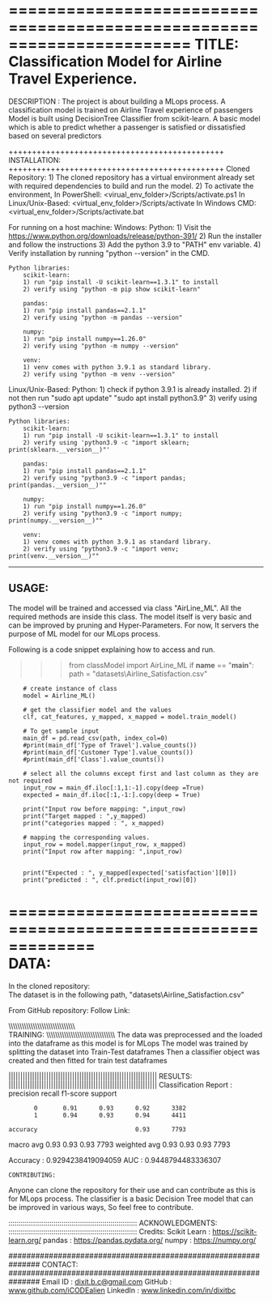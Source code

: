 =======================================================================
TITLE: Classification Model for Airline Travel Experience. 
=======================================================================

DESCRIPTION :   The project is about building a MLops process. 
				A classification model is trained on Airline Travel experience of passengers
				Model is built using DecisionTree Classifier from scikit-learn.
				A basic model which is able to predict whether a passenger is satisfied or dissatisfied based on several predictors

++++++++++++++++++++++++++++++++++++++++++++++
INSTALLATION: 
++++++++++++++++++++++++++++++++++++++++++++++
Cloned Repository:
	1) The cloned repository has a virtual environment already set with required dependencies to build and run the model.
	2) To activate the environment,
		In PowerShell: <virual_env_folder>/Scripts/activate.ps1
		In Linux/Unix-Based: <virtual_env_folder>/Scripts/activate
		In Windows CMD: <virtual_env_folder>/Scripts/activate.bat

For running on a host machine:
Windows: 
	Python:
	1) Visit the https://www.python.org/downloads/release/python-391/
	2) Run the installer and follow the instructions
	3) Add the python 3.9 to "PATH" env variable.
	4) Verify installation by running "python --version" in the CMD.
	
	Python libraries: 
		scikit-learn:
		1) run "pip install -U scikit-learn==1.3.1" to install
		2) verify using "python -m pip show scikit-learn"
		
		pandas:
		1) run "pip install pandas==2.1.1"
		2) verify using "python -m pandas --version"
		
		numpy:
		1) run "pip install numpy==1.26.0"
		2) verify using "python -m numpy --version"
		
		venv:
		1) venv comes with python 3.9.1 as standard library.
		2) verify using "python -m venv --version"

Linux/Unix-Based:
	Python:
	1) check if python 3.9.1 is already installed.
	2) if not then run 
			"sudo apt update"
			"sudo apt install python3.9"
	3) verify using python3 --version
	
	Python libraries:
		scikit-learn:
		1) run "pip install -U scikit-learn==1.3.1" to install
		2) verify using 'python3.9 -c "import sklearn; print(sklearn.__version__)"'
		
		pandas:
		1) run "pip install pandas==2.1.1"
		2) verify using "python3.9 -c "import pandas; print(pandas.__version__)""
		
		numpy:
		1) run "pip install numpy==1.26.0"
		2) verify using "python3.9 -c "import numpy; print(numpy.__version__)""
		
		venv:
		1) venv comes with python 3.9.1 as standard library.
		2) verify using "python3.9 -c "import venv; print(venv.__version__)""


-------------------------------------------------------------
USAGE: 
-------------------------------------------------------------
The model will be trained and accessed via class "AirLine_ML".
All the required methods are inside this class.
The model itself is very basic and can be improved by pruning and Hyper-Parameters.
For now, It servers the purpose of ML model for our MLops process.

Following is a code snippet explaining how to access and run.

>>>from classModel import AirLine_ML
>>>if __name__ == "__main__":
		path = "datasets\Airline_Satisfaction.csv"
		
		# create instance of class
		model = Airline_ML()
		
		# get the classifier model and the values
		clf, cat_features, y_mapped, x_mapped = model.train_model()
		
		# To get sample input
		main_df = pd.read_csv(path, index_col=0)
		#print(main_df['Type of Travel'].value_counts())
		#print(main_df['Customer Type'].value_counts())
		#print(main_df['Class'].value_counts())
    
		# select all the columns except first and last column as they are not required
		input_row = main_df.iloc[:1,1:-1].copy(deep =True)
		expected = main_df.iloc[:1,-1:].copy(deep = True)
    
		print("Input row before mapping: ",input_row)
		print("Target mapped : ",y_mapped)
		print("categories mapped : ", x_mapped)
    
		# mapping the corresponding values.
		input_row = model.mapper(input_row, x_mapped)
		print("Input row after mapping: ",input_row)
  
  
		print("Expected : ", y_mapped[expected['satisfaction'][0]])
		print("predicted : ", clf.predict(input_row)[0])

=============================================================		
DATA: 
=============================================================
In the cloned repository:	
	The dataset is in the following path, "datasets\Airline_Satisfaction.csv"

From GitHub repository:
	Follow Link: 
	


	
\\\\\\\\\\\\\\\\\\\\\\\\\\\\\\\\\\\\\\\\\\\\\\\\\\\\\\\\\\\\\
TRAINING: 
\\\\\\\\\\\\\\\\\\\\\\\\\\\\\\\\\\\\\\\\\\\\\\\\\\\\\\\\\\\\\\
The data was preprocessed and the loaded into the dataframe as this model is for MLops
The model was trained by splitting the dataset into Train-Test dataframes
Then a classifier object was created and then fitted for train test dataframes





|||||||||||||||||||||||||||||||||||||||||||||||||||||||||||||||
RESULTS:
|||||||||||||||||||||||||||||||||||||||||||||||||||||||||||||||
Classification Report
:                precision    recall  f1-score   support

           0       0.91      0.93      0.92      3382
           1       0.94      0.93      0.94      4411

    accuracy                           0.93      7793
   macro avg       0.93      0.93      0.93      7793
weighted avg       0.93      0.93      0.93      7793

Accuracy 	:  0.9294238419094059
AUC 		:  0.9448794483336307





```````````````````````````````````````````````````````````````
CONTRIBUTING: 
```````````````````````````````````````````````````````````````
Anyone can clone the repository for their use and can contribute as this is for MLops process.
The classifier is a basic Decision Tree model that can be improved in various ways, So feel free to contribute.



:::::::::::::::::::::::::::::::::::::::::::::::::::::::::::::::
ACKNOWLEDGMENTS: 
:::::::::::::::::::::::::::::::::::::::::::::::::::::::::::::::
Credits:
	Scikit Learn 	: https://scikit-learn.org/
	pandas 			: https://pandas.pydata.org/
	numpy			: https://numpy.org/

###############################################################
CONTACT: 
###############################################################
Email ID	: dixit.b.c@gmail.com
GitHub  	: www.github.com/iCODEalien
LinkedIn	: www.linkedin.com/in/dixitbc

